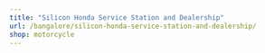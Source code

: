 ```yaml
---
title: "Silicon Honda Service Station and Dealership"
url: /bangalore/silicon-honda-service-station-and-dealership/
shop: motorcycle
---
```


